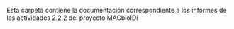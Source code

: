 Esta carpeta contiene la documentación correspondiente a los informes de las actividades 2.2.2 del proyecto MACbioIDi
